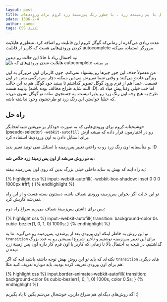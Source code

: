 ```yaml
---
layout: post
title: جدال با پس زمینه‌ی زرد ، یا چطور رنگ پس‌زمینهٔ زرد کروم برای ورودی‌های autocomplete را از بین ببریم
pdate: 1396-2-4
author: saeed
tags: CSS تکنیک
---
```


مدت زیادی می‌گذره از زمانی‌که  گوگل کروم این قابلیت رو اضافه کرد. منظورم هایلایت کردن ورودی‌هایی هست که کاربر از قابلیت autocomplete مرورگر استفاده می‌کنه.

به احتمال زیاد تا حالا این حالت رو دیدین:
![هایلایت شدن ورودی‌های که با autocomplete پر میشه](https://image.ibb.co/nkCxRQ/chrome_autocomplete_yellow_bg.png "هایلایت شدن ورودی‌های که با autocomplete پر میشه")

من معمولاً حذف این جور چیزها رو پیشنهاد نمی‌کنم، چون کاربران اون مرورگر به اون ویژگی عادت می‌کنند و وقتی شما تغییرش می‌دین ممکنه دچار سردرگمی بشن در اون قسمت. عمداً هم از فرم ورود گوگل تصویر گذاشتم تا ببینید خود گوگل هم به این حالت پایبند هست. (البته شاید طراح مخالف بوده باشه :D).
اما خب خیلی وقتا پیش میاد که طرح به هیچ وجه اون رنگ زرد رو پذیرا نیست. یه جستجوی ساده تو گوگل نشون می‌ده که خیلیا خواستن این رنگ زرد تو طرحشون وجود نداشته باشه.

## راه حل

خوشبختانه کروم برای ورودی‌هایی که به صورت خودکار پر می‌شن شبه‌انتخابگر (pseudo-selector) `-webkit-autofill` رو در اختیارمون قرار داده که میشه ازش برای استایل دادن به اون ورودی‌ها استفاده کرد.

و متأسفانه اون رنگ زرد رو به راحتیِ تغییر پس‌زمینه با استایل نمی‌ تونید تغییر بدید. :D

#### به دو روش می‌شه از اون پس زمینه‌ٔ زرد خلاص شد:

یه راه اینه که بهش یه سایه داخلی خیلی بزرگ بدین که روی اون پس‌زمینه بیفته:

{% highlight css %}
input:-webkit-autofill{
  -webkit-box-shadow: inset 0 0 0 1000px #fff;
}
{% endhighlight %}

تو این حالت اگر بخواین پس‌زمینه ورودی شفاف باشه، دستتون بسته هست و از این راه نمی‌شه کاریش کرد.

پس برای داشتن پس‌زمینهٔ شفاف می‌ریم سراغ راه دوم:

{% highlight css %}
input:-webkit-autofill{
  transition: background-color 0s cubic-bezier(1, 0, 1, 0) 1000s;
}
{% endhighlight %}

تو این روش به خاطر اینکه اون ورودی بعد از پرشدن، پس‌زمینه رو می‌گیره، ما یه `transition` برای این تغییر پس‌زمینه نوشتیم و تأخیر شروع انیمیشن رو یه عدد بزرگ گذاشتیم، در نتیجه به احتمال بالا تا زمانی که کاربر با اون فرم کار داره اون پس زمینهٔ زرد دیده ن

نکته‌ای که باید تو این روش بهش توجه داشته باشید  اینه که اگر `transition` های دیگری هم برای اون ورودی تعریف کرده بودید، باید دوباره تعریف کنید مثلا:

{% highlight css %}
input.border-animate:-webkit-autofill{
  transition: background-color 0s cubic-bezier(1, 0, 1, 0) 1000s, color 0.5s;
}
{% endhighlight %}

اگه روش‌های دیگه‌ای هم سراغ دارین، خوشحال می‌شم بگین تا یاد بگیریم :)
